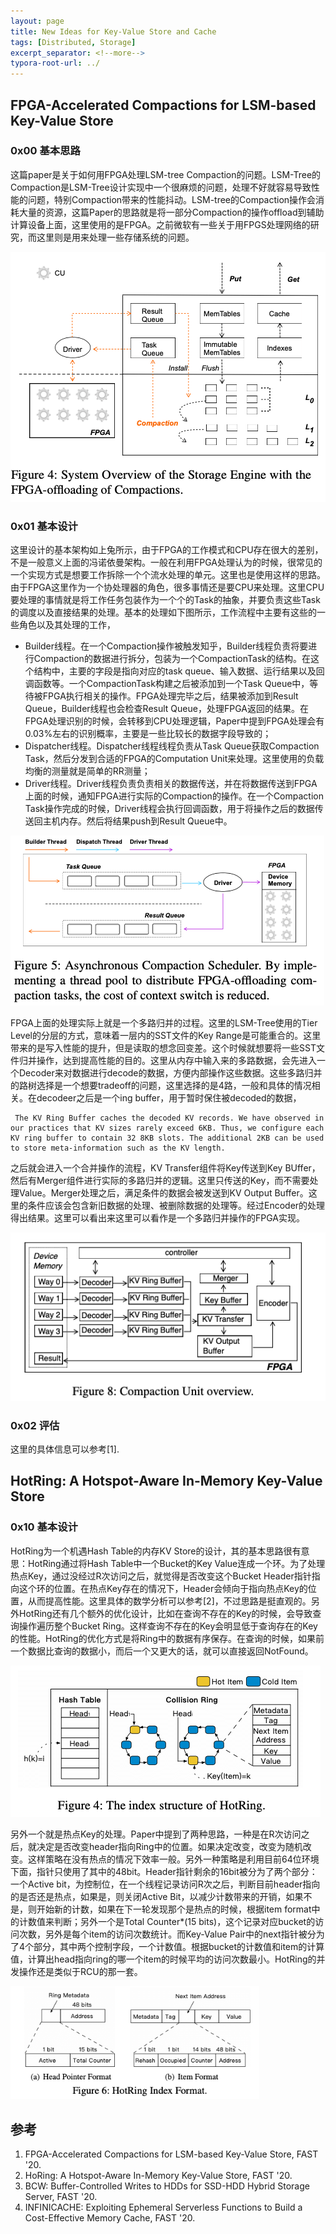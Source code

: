 ```yaml
---
layout: page
title: New Ideas for Key-Value Store and Cache
tags: [Distributed, Storage]
excerpt_separator: <!--more-->
typora-root-url: ../
---
```


## FPGA-Accelerated Compactions for LSM-based Key-Value Store

### 0x00 基本思路

 这篇paper是关于如何用FPGA处理LSM-tree Compaction的问题。LSM-Tree的Compaction是LSM-Tree设计实现中一个很麻烦的问题，处理不好就容易导致性能的问题，特别Compaction带来的性能抖动。LSM-tree的Compaction操作会消耗大量的资源，这篇Paper的思路就是将一部分Compaction的操作offload到辅助计算设备上面，这里使用的是FPGA。之前微软有一些关于用FPGS处理网络的研究，而这里则是用来处理一些存储系统的问题。

![](/assets/png/lsfpga-arch.png)

### 0x01 基本设计

  这里设计的基本架构如上兔所示，由于FPGA的工作模式和CPU存在很大的差别，不是一般意义上面的冯诺依曼架构。一般在利用FPGA处理认为的时候，很常见的一个实现方式是想要工作拆除一个个流水处理的单元。这里也是使用这样的思路。由于FPGA这里作为一个协处理器的角色，很多事情还是要CPU来处理。这里CPU要处理的事情就是将工作任务包装作为一个个的Task的抽象，并要负责这些Task的调度以及直接结果的处理。基本的处理如下图所示，工作流程中主要有这些的一些角色以及其处理的工作，

* Builder线程。在一个Compaction操作被触发知乎，Builder线程负责将要进行Compaction的数据进行拆分，包装为一个CompactionTask的结构。在这个结构中，主要的字段是指向对应的task queue、输入数据、运行结果以及回调函数等。一个CompactionTask构建之后被添加到一个Task Queue中，等待被FPGA执行相关的操作。FPGA处理完毕之后，结果被添加到Result Queue，Builder线程也会检查Result Queue，处理FPGA返回的结果。在FPGA处理识别的时候，会转移到CPU处理逻辑，Paper中提到FPGA处理会有0.03%左右的识别概率，主要是一些比较长的数据字段导致的；
* Dispatcher线程。Dispatcher线程线程负责从Task Queue获取Compaction Task，然后分发到合适的FPGA的Computation Unit来处理。这里使用的负载均衡的测量就是简单的RR测量；
* Driver线程。Driver线程负责负责相关的数据传送，并在将数据传送到FPGA上面的时候，通知FPGA进行实际的Compaction的操作。在一个Compaction Task操作完成的时候，Driver线程会执行回调函数，用于将操作之后的数据传送回主机内存。然后将结果push到Result Queue中。

![](/assets/png/lmfpga-flow.png)

FPGA上面的处理实际上就是一个多路归并的过程。这里的LSM-Tree使用的Tier Level的分层的方式，意味着一层内的SST文件的Key Range是可能重合的。这里带来的是写入性能的提升，但是读取的想念回变差。这个时候就想要将一些SST文件归并操作，达到提高性能的目的。这里从内存中输入来的多路数据，会先进入一个Decoder来对数据进行decode的数据，方便内部操作这些数据。这些多路归并的路树选择是一个想要tradeoff的问题，这里选择的是4路，一般和具体的情况相关。在decodeer之后是一个ing buffer，用于暂时保住被decoded的数据，

```
 The KV Ring Buffer caches the decoded KV records. We have observed in our practices that KV sizes rarely exceed 6KB. Thus, we configure each KV ring buffer to contain 32 8KB slots. The additional 2KB can be used to store meta-information such as the KV length.
```

之后就会进入一个合并操作的流程，KV Transfer组件将Key传送到Key BUffer，然后有Merger组件进行实际的多路归并的逻辑。这里只传送的Key，而不需要处理Value。Merger处理之后，满足条件的数据会被发送到KV Output Buffer。这里的条件应该会包含新旧数据的处理、被删除数据的处理等。经过Encoder的处理得出结果。这里可以看出来这里可以看作是一个多路归并操作的FPGA实现。

![](/assets/png/lmfpga-cu.png)

### 0x02 评估

 这里的具体信息可以参考[1].

## HotRing: A Hotspot-Aware In-Memory Key-Value Store

### 0x10 基本设计

 HotRing为一个机遇Hash Table的内存KV Store的设计，其的基本思路很有意思：HotRing通过将Hash Table中一个Bucket的Key Value连成一个环。为了处理热点Key，通过没经过R次访问之后，就觉得是否改变这个Bucket Header指针指向这个环的位置。在热点Key存在的情况下，Header会倾向于指向热点Key的位置，从而提高性能。这里具体的数学分析可以参考[2]，不过思路是挺直观的。另外HotRing还有几个额外的优化设计，比如在查询不存在的Key的时候，会导致查询操作遍历整个Bucket Ring。这样查询不存在的Key会明显低于查询存在的Key的性能。HotRing的优化方式是将Ring中的数据有序保存。在查询的时候，如果前一个数据比查询的数据小，而后一个又更大的话，就可以直接返回NotFound。

![](/assets/png/hotring-basic.png)

另外一个就是热点Key的处理。Paper中提到了两种思路，一种是在R次访问之后，就决定是否改变header指向Ring中的位置。如果决定改变，改变为随机改变。这样策略在没有热点的情况下效率一般。另外一种策略是利用目前64位环境下面，指针只使用了其中的48bit。Header指针剩余的16bit被分为了两个部分：一个Active bit，为控制位，在一个线程记录访问R次之后，判断目前header指向的是否还是热点，如果是，则关闭Active Bit，以减少计数带来的开销，如果不是，则开始新的计数，如果在下一轮发现那个是热点的时候，根据item format中的计数值来判断；另外一个是Total Counter*(15 bits)，这个记录对应bucket的访问次数，另外是每个item的访问次数统计。而Key-Value Pair中的next指针被分为了4个部分，其中两个控制字段，一个计数值。根据bucket的计数值和item的计算值，计算出head指向ring的哪一个item的时候平均的访问次数最小。HotRing的并发操作还是类似于RCU的那一套。

<img src="/assets/png/hotring-fmt.png" style="zoom:80%;" />

## 参考

1. FPGA-Accelerated Compactions for LSM-based Key-Value Store, FAST '20.
2. HoRing: A Hotspot-Aware In-Memory Key-Value Store, FAST '20.
3. BCW: Buffer-Controlled Writes to HDDs for SSD-HDD Hybrid Storage Server, FAST '20.
4. INFINICACHE: Exploiting Ephemeral Serverless Functions to Build a Cost-Effective Memory Cache, FAST '20.